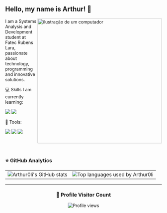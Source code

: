 ## Hello, my name is Arthur! 👋

<img src="https://i.pinimg.com/1200x/56/e9/f0/56e9f06a72bca28af3c7b4c0de5a5096.jpg" alt="ilustração de um computador" min-width="400px" max-width="400px" width="400px" align="right">

<p align="left"> 
  I am a Systems Analysis and Development student at Fatec Rubens Lara,
  passionate about technology, programming and innovative solutions.
</p>

<p align="left">
  💻 Skills I am currently learning:
    <p align="left">
    <img src="https://img.shields.io/badge/C-00599C?style=for-the-badge&logo=c&logoColor=white"/>
    <img src="https://img.shields.io/badge/Python-3776AB?style=for-the-badge&logo=python&logoColor=white"/>
  </p>
</p>

<p align="left">
  💼 Tools:
  <p align="left">
    <img src="https://img.shields.io/badge/-Visual%20Studio%20Code-333333?style=flat&logo=visual-studio-code&logoColor=007ACC"/>
    <img src="https://img.shields.io/badge/Windows-017AD7?style=for-the-badge&logo=windows&logoColor=white"/>
    <img src="https://img.shields.io/badge/Microsoft_Office-D83B01?style=for-the-badge&logo=microsoft-office&logoColor=white"/>
  </p>
</p>

<br> 
<br>

### ⭐ GitHub Analytics

<table align="center">
  <tr>
    <td>
      <img
        src="https://github-readme-stats.vercel.app/api?username=Arthur0li&theme=dark&hide_border=false&cache_seconds=1800"
        alt="Arthur0li's GitHub stats"
      />
    </td>
    <td>
      <img
        src="https://github-readme-stats.vercel.app/api/top-langs/?username=Arthur0li&theme=dark&hide_border=false&count_private=true&layout=compact&cache_seconds=1800"
        alt="Top languages used by Arthur0li"
      />
    </td>
  </tr>
</table>

---

<div align="center">
  <h3><b>📍 Profile Visitor Count</b></h3>
  <p>
    <img src="https://komarev.com/ghpvc/?username=Arthur0li&color=green" alt="Profile views"/>
  </p>
</div>
